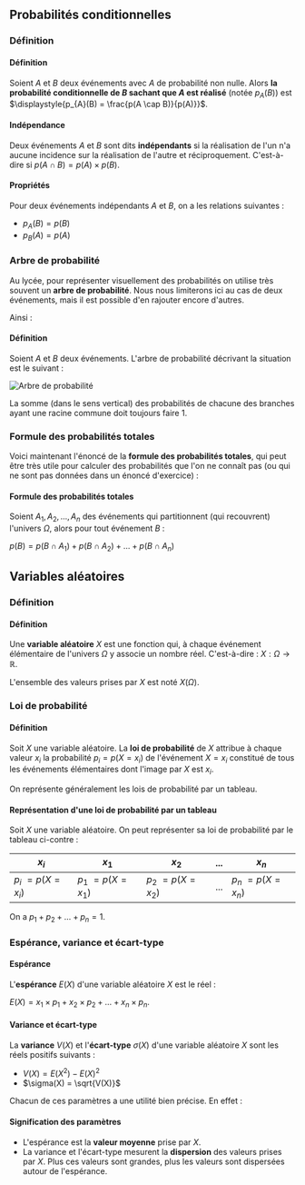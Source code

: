 ## Probabilités conditionnelles

### Définition

<bubble variant="formula">

#### Définition

Soient $A$ et $B$ deux événements avec $A$ de probabilité non nulle. Alors **la probabilité conditionnelle de $B$
sachant que $A$ est réalisé** (notée $p_{A}(B)$) est $\displaystyle{p_{A}(B) = \frac{p(A \cap B)}{p(A)}}$.

</bubble>

<bubble variant="formula">

#### Indépendance

Deux événements $A$ et $B$ sont dits **indépendants** si la réalisation de l'un n'a aucune incidence sur la réalisation
de l'autre et réciproquement. C'est-à-dire si $p(A \cap B) = p(A) \times p(B)$.

</bubble>

<bubble variant="formula">

#### Propriétés

Pour deux événements indépendants $A$ et $B$, on a les relations suivantes :

* $p_{A}(B) = p(B)$
* $p_{B}(A) = p(A)$

</bubble>

### Arbre de probabilité

Au lycée, pour représenter visuellement des probabilités on utilise très souvent un **arbre de probabilité**. Nous nous
limiterons ici au cas de deux événements, mais il est possible d'en rajouter encore d'autres.

Ainsi :

<bubble variant="formula">

#### Définition

Soient $A$ et $B$ deux événements. L'arbre de probabilité décrivant la situation est le suivant :

![Arbre de probabilité](/img/lessons/premiere/probabilites/arbre.svg)

</bubble>

La somme (dans le sens vertical) des probabilités de chacune des branches ayant une racine commune doit toujours faire
$1$.

### Formule des probabilités totales

Voici maintenant l'énoncé de la **formule des probabilités totales**, qui peut être très utile pour calculer des
probabilités que l'on ne connaît pas (ou qui ne sont pas données dans un énoncé d'exercice) :

<bubble variant="formula">

#### Formule des probabilités totales

Soient $A_1, A_2, ..., A_n$ des événements qui partitionnent (qui recouvrent) l'univers $\Omega$, alors pour tout
événement $B$ :

$p(B) = p(B \cap A_1) + p(B \cap A_2) + \dots + p(B \cap A_n)$

</bubble>

## Variables aléatoires

### Définition

<bubble variant="formula">

#### Définition

Une **variable aléatoire** $X$ est une fonction qui, à chaque événement élémentaire de l'univers $\Omega$ y associe un
nombre réel. C'est-à-dire : $X : \Omega \rightarrow \mathbb{R}$.

</bubble>

L'ensemble des valeurs prises par $X$ est noté $X(\Omega)$.

### Loi de probabilité

<bubble variant="formula">

#### Définition

Soit $X$ une variable aléatoire. La **loi de probabilité** de $X$ attribue à chaque valeur $x_i$ la probabilité $p_i =
p(X = x_i)$ de l'événement $X = x_i$ constitué de tous les événements élémentaires dont l'image par $X$ est $x_i$.

</bubble>

On représente généralement les lois de probabilité par un tableau.

<bubble variant="formula">

#### Représentation d'une loi de probabilité par un tableau

Soit $X$ une variable aléatoire. On peut représenter sa loi de probabilité par le tableau ci-contre :

| $x_i$                 | $x_1$                 | $x_2$                 | ... | $x_n$                 |
| --------------------- | --------------------- | --------------------- | --- | --------------------- |
| $p_i$ $= p(X = x_i)$ | $p_1$ $= p(X = x_1)$ | $p_2$ $= p(X = x_2)$ | ... | $p_n$ $= p(X = x_n)$ |

On a $p_1 + p_2 + \dots + p_n = 1$.

</bubble>

### Espérance, variance et écart-type

<bubble variant="formula">

#### Espérance

L'**espérance** $E(X)$ d'une variable aléatoire $X$ est le réel :

$E(X) = x_1 \times p_1 + x_2 \times p_2 + \dots + x_n \times p_n$.

</bubble>

<bubble variant="formula">

#### Variance et écart-type

La **variance** $V(X)$ et l'**écart-type** $\sigma(X)$ d'une variable aléatoire $X$ sont les réels positifs suivants :

* $V(X) = E(X^2) - E(X)^2$
* $\sigma(X) = \sqrt{V(X)}$

</bubble>

Chacun de ces paramètres a une utilité bien précise. En effet :

<bubble variant="formula">

#### Signification des paramètres

* L'espérance est la **valeur moyenne** prise par $X$.
* La variance et l'écart-type mesurent la **dispersion** des valeurs prises par $X$. Plus ces valeurs sont grandes, plus
  les valeurs sont dispersées autour de l'espérance.

</bubble>
